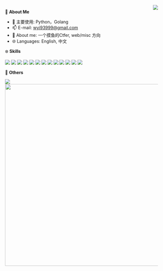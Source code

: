 <a href="#">
   <img   align="right" src="https://github-readme-stats.vercel.app/api?username=ZeroQing89&locale=cn&line_height=33&show_icons=true&hide=&theme=dark&rank_icon=default"/>
</a>

🍓 **About Me**

- 🔭  主要使用: Python，Golang
- 📫  E-mail: wyi93999@gmail.com
- 👯  About me: 一个摸鱼的Ctfer, web/misc 方向
- 🌐  Languages: English, 中文

❄️ **Skills**

![](https://img.shields.io/badge/C-00599C?style=for-the-badge&logo=c&logoColor=white)
![](https://img.shields.io/badge/C%2B%2B-00599C?style=for-the-badge&logo=c%2B%2B&logoColor=white)
![](https://img.shields.io/badge/JavaScript-F7DF1E?style=for-the-badge&logo=javascript&logoColor=black)
![](https://img.shields.io/badge/PHP-777BB4?style=for-the-badge&logo=php&logoColor=white)
![](https://img.shields.io/badge/Java-ED8B00?style=for-the-badge&logo=openjdk&logoColor=white)
![](https://img.shields.io/badge/MySQL-00000F?style=for-the-badge&logo=mysql&logoColor=white)
![](https://img.shields.io/badge/HTML-239120?style=for-the-badge&logo=html5&logoColor=white)
![](https://img.shields.io/badge/CSS-239120?&style=for-the-badge&logo=css3&logoColor=white)
![](https://img.shields.io/badge/-Python-3e74a2?style=flat-square&logo=Python&logoColor=fff)
![](https://img.shields.io/badge/-Go-00add8?style=flat-square&logo=Go&logoColor=fff)
![](https://img.shields.io/badge/-Node.js-339933?style=flat-square&logo=Node.js&logoColor=fff)
![](https://img.shields.io/badge/-Vue-4fc08d?style=flat-square&logo=Vue.js&logoColor=fff)
![](https://img.shields.io/badge/-Linux-000000?style=flat-square&logo=Linux&logoColor=fff)

🎄 **Others**

<img   align="left" src="https://github-readme-stats.vercel.app/api/top-langs/?username=ZeroQing89&locale=cn&line_height=33&theme=dark&langs_count=5"/>
<img   align="right" src="https://github-profile-summary-cards.vercel.app/api/cards/profile-details?username=ZeroQing89" width="600" />
